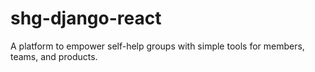 # shg-django-react
A platform to empower self-help groups with simple tools for members, teams, and products.
